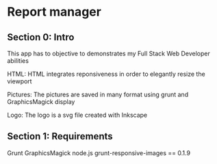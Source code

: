 # Report manager

## Section 0: Intro
This app has to objective to demonstrates my Full Stack Web Developer abilities

HTML:
HTML integrates reponsiveness in order to elegantly resize the viewport

Pictures:
The pictures are saved in many format using grunt and GraphicsMagick display

Logo:
The logo is a svg file created with Inkscape

## Section 1: Requirements

Grunt
GraphicsMagick
node.js
grunt-responsive-images == 0.1.9
